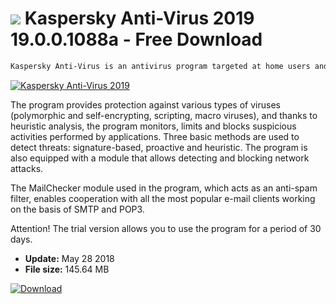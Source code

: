 # ![](https://cdn.softexe.net/static/icon/6/kaspersky-anti-virus-2019-10205.png) Kaspersky Anti-Virus 2019 19.0.0.1088a - Free Download

```sh
Kaspersky Anti-Virus is an antivirus program targeted at home users and small businesses.
```
[![Kaspersky Anti-Virus 2019](https://gallery.dpcdn.pl/imgc/Tools/70/g_-_420x350_1.5_-_x20170926162915_0.png)](https://softexe.net/win/security-privacy/antivirus/kaspersky-anti-virus-2019:pRbRe.html)

The program provides protection against various types of viruses (polymorphic and self-encrypting, scripting, macro viruses), and thanks to heuristic analysis, the program monitors, limits and blocks suspicious activities performed by applications. Three basic methods are used to detect threats: signature-based, proactive and heuristic. The program is also equipped with a module that allows detecting and blocking network attacks.
 
 The MailChecker module used in the program, which acts as an anti-spam filter, enables cooperation with all the most popular e-mail clients working on the basis of SMTP and POP3.
 
  Attention!
 The trial version allows you to use the program for a period of 30 days.


- **Update:** May 28 2018
- **File size:** 145.64 MB

[![Download](https://cdn.softexe.net/static/img/download.png)](https://softexe.net/win/security-privacy/antivirus/kaspersky-anti-virus-2019:pRbRe.html)

